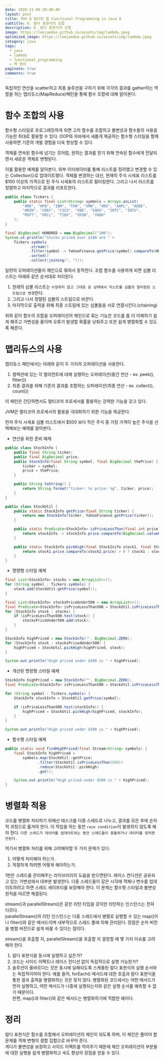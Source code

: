 ```yaml
---
date: 2020-11-09 20:40:40
layout: post
title: 자바 8 람다의 힘 Functional Programming in Java 8
subtitle: 8. 람다 표현식의 조합
description: 8. 람다 표현식의 조합
image: https://leejaedoo.github.io/assets/img/lambda.jpeg
optimized_image: https://leejaedoo.github.io/assets/img/lambda.jpeg
category: java
tags:
  - java
  - lambda
  - functional_programming
  - 책 정리
paginate: true
comments: true
---
```

독립적인 연산을 scatter하고 최종 솔루션을 구하기 위해 각각의 결과를 gather하는 역할을 하는 맵리듀스(MapReduce)패턴을 통해 함수 조합에 대해 알아본다.
# 함수 조합의 사용
함수형 스타일로 프로그래밍하게 되면 고차 함수를 조합하고 불변성과 함수들의 사용을 가능한 최대로 활용할 수 있다. OOP와 자바에서 새롭게 제공하는 함수형 스타일을 함께 사용하면 기존의 개발 경험을 더욱 향상할 수 있다.

객체를 연속된 함수에 넘기는 것처럼, 원하는 결과를 얻기 위해 연속된 함수에게 전달되면서 새로운 객체로 변형된다.

이를 활용한 예제를 알아본다. 외부 이터레이터를 통해 리스트를 정려했고 변경할 수 있는 Collection으로 업데이트했다. 객체를 변경하는 대신, 현재의 주식 시세표 리스트를 $100 이상의 가격으로 된 주식 시세표의 리스트로 필터링한다. 그리고 나서 리스트를 정렬하고 마지막으로 결과를 리포트한다.

```java
public class Tickers {
    public static final List<String> symbols = Arrays.asList(
        "AMD", "HPQ", "IBM", "TXN", "VMW", "XRX", "AAPL", "ADBE",
        "AMZN", "CRAY", "CSCO", "SNE", "GOOG", "INTC", "INTU",
        "MSFT", "ORCL", "TIBX", "VRSN", "YHOO" 
    );
}

final BigDecimal HUNDRED = new BigDecimal("100");
System.ut.println("Stocks priced over $100 are " +
    Tickers.symbols
           .stream()
           .filter(symbol -> YahooFinance.getPrice(symbol).compareTo(HUNDRED) > 0)
           .sorted()
           .collect(joining(", ")));
```
일련의 오퍼레이션들이 체인으로 묶여서 동작한다. 조합 함수를 사용하게 되면 심볼 리스트는 아래와 같은 순서대로 처리된다.

1. 원래의 심볼 리스트는 `수정하지 않고 그대로 둔 상태에서 리스트를 심볼의 필터링된 스트림으로 변경`한다.
2. 그리고 나서 정렬된 심볼의 스트림으로 바꾼다.
3. 마지막으로 출력을 위해 최종 스트림에 있는 심볼들을 서로 연결시킨다.(chaining)

위와 같이 함수의 조합을 오퍼레이션의 체인으로 묶는 기능은 코드를 좀 더 이해하기 쉽게 해주고 가변성을 줄이며 오류가 발생할 확률을 낮춰주고 또한 쉽게 병렬화할 수 있도록 해준다.   
# 맵리듀스의 사용
맵리듀스 패턴에서는 아래와 같이 두 가지의 오퍼레이션을 사용한다.
1. 컬렉션에 있는 각 엘리먼트에 대해 실행하는 오퍼레이션(중간 연산 - ex. peek(), filter())
2. 최종 결과를 위해 기존의 결과를 조합하는 오퍼레이션(최종 연산 - ex. collect(), count())

이 패턴은 간단하면서도 멀티코어 프로세서를 활용하는 강력한 기능을 갖고 있다.

JVM은 멀티코어 프로세서의 활용을 극대화하기 위한 기능을 제공한다.

먼저 주식 시세표 심볼 리스트에서 $500 보다 작은 주식 중 가장 가격이 높은 주식을 선택해보는 예제를 알아본다.

* 연산을 위한 준비 예제

```java
public class StockInfo {
    public final String ticker;
    public final BigDecimal price;
    public StockInfo(final String symbol, final BigDecimal thePrice) {
        ticker = symbol;
        price = thePrice;
    }

    public String toString() {
        return String.format("ticker: %s price: %g", ticker, price);
    }
}

public class StockUtil {
    public static StockInfo getPrice(final String ticker) {
        return new StockInfo(ticker, YahooFinance.getPrice(ticker));
    }

    public static Predicate<StockInfo> isPriceLessThan(final int price) {
        return stockInfo -> stockInfo.price.compareTo(BigDecimal.valueOf(price)) < 0;
    }

    public static StockInfo pickHigh(final StockInifo stock1, final StockInfo stock2) {
        return stock1.price.compareTo(stock2.price) > 0 ? stock1 : stock2;
    }
}
```

* 명령형 스타일 예제

```java
final List<StockInfo> stocks = new ArrayList<>();
for (String symbol : Tickers.symbols) {
    stock.add(StockUtil.getPrice(symbol));
}

final List<StockInfo> stocksPriceUnder500 = new ArrayList<>();
final Predicate<StockInfo> isPriceLessThan500 = StockUtil.isPriceLessThan(500);
for (StockInfo stock : stocks) {
    if (isPriceLessThan500.test(stock)) {
        stocksPriceUnder500.add(stock);
    }
}

StockInfo highPriced = new StockInfo("", BigDecimal.ZERO);
for (StockInfo stock : stocksPricedUnder500) {
    highPriced = StockUtil.pickHigh(highPriced, stock);
}

System.out.println("High priced under $500 is " + highPriced);
```

* 개선된 명령형 스타일 예제

```java
StockInfo highPriced = new StockInfo("", BigDecimal.ZERO);
final Predicate<StockInfo> isPriceLessThan500 = StockUtil.isPriceLessThan(500);

for (String symbol : Tickers.symbols) {
    StockInfo stockInfo = StockUtil.getPrice(symbol);

    if (isPriceLessThan500.test(stockInfo)) {
        highPriced = StockUtil.pickHigh(highPriced, stockInfo);
    }
}

System.out.println("High priced under $500 is " + highPriced);
```

* 함수형 스타일 예제

```java
public static void findHighPriced(final Stream<String> symbols) {
    final StockInfo highPriced =
        symbols.map(StockUtil::getPrice)
               .filter(StockUtil.isPriceLessThan(500)) 
               .reduce(StockUtil::pickHigh)
               .get();

    System.out.println("High priced under $500 is " + highPriced);  
}
```

# 병렬화 적용
코드를 병렬화 처리하기 위해선 태스크를 다중 스레드로 나누고, 결과를 모은 후에 순차적 과정으로 옮겨야 한다. 이 작업을 하는 동안 `race condition`이 발생하지 않도록 해야 한다. `다른 스레드가 데이터를 업데이트하는 동안 스레드들이 충돌하거나 데이터를 망치면 안된다.`

여기서 병렬화 처리를 위해 고려해야할 두 가지 문제가 있다.

1. 어떻게 처리해야 하는가.
2. 적절하게 하려면 어떻게 해야하는가.

1번은 스레드를 관리해주는 라이브러리의 도움을 받으면된다. 레이스 컨디션은 공유되고 있는 가변성에서 대부분 발생한다. 다중 스레드들이 같은 시각에 객체나 변수를 업데이트하려고 하면 스레드 세이프티를 보장해야 한다. 이 문제는 함수형 스타일과 불변성 원칙을 따르면 해결된다.

stream()과 parallelStream()은 같은 리턴 타입을 갖지만 리턴하는 인스턴스는 전혀 다르다.<br>
parallelStream()의 리턴 인스턴스는 다중 스레드에서 병렬로 실행할 수 있는 map()이나 filter()와 같은 메서드이며 내부적으로 스레드 풀에 의해 관리된다. 장점은 순차 버전을 병렬 버전으로 쉽게 바꿀 수 있다는 점이다.

stream()을 호출할 지, parallelStream()을 호출할 지 결정할 때 몇 가지 이슈를 고려해야 한다.

1. 람다 표현식을 동시에 실행하고 싶은가?
2. 코드는 사이드 이펙트나 레이스 컨디션 없이 독립적으로 실행 가능한가?
3. 솔루션이 올바르다는 것은 동시에 실해되도록 스케줄된 람다 표현식의 실행 순서와는 독립적이어야 한다. 예를 들어, forEach() 메서드에 대한 호출과 람다 표현식을 통한 결과 출력을 병렬화하는 것은 맞지 않다. 병렬화된 코드에서는 어떤 메서드가 먼저 실행하고, 어떤 메서드가 나중에 실행되는지와 같은 실행 순서를 예측할 수 없기 때문이다.<br>
한편, map()과 filter()와 같은 메서드는 병렬화하기에 적합한 예이다.

# 정리
람다 표현식은 함수를 조합해서 오퍼레이션의 체인이 되도록 하며, 이 체인은 풀어야 할 문제를 객체 변형의 결합 집합으로 바꾸어 준다.<br>
게다가 불변성을 보장하고 사이드 이펙트를 막아주기 때문에 체인 오퍼레이션의 부분들에 대한 실행을 쉽게 병렬화하고 속도 향상의 장점을 얻을 수 있다.
